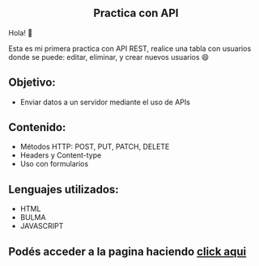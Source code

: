 <h2 align="center"> Practica con API </h2>

Hola! 👋 

Esta es mi primera practica con API REST, realice una tabla con usuarios donde se puede: editar, eliminar, y crear nuevos usuarios 😄 

## Objetivo:
* Enviar datos a un servidor mediante el uso de APIs

## Contenido:
* Métodos HTTP: POST, PUT, PATCH, DELETE
* Headers y Content-type
* Uso con formularios

## Lenguajes utilizados:
* HTML
* BULMA
* JAVASCRIPT

## Podés acceder a la pagina haciendo [click aqui](https://brendalamas.github.io/practicaAPI/ "click aqui")
